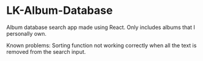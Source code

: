 # LK-Album-Database

Album database search app made using React.
Only includes albums that I personally own.

Known problems: 
Sorting function not working correctly when all the text is removed from the search input.
